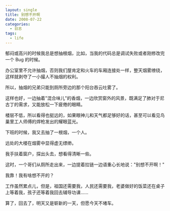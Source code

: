 ```yaml
---
layout: single
title: 别想不开啊
date: 2008-07-22
categories:
  - 日志
tags:
  - life
---
```


郁闷或高兴的时候我总是想抽根烟，比如，当我的代码总是调试失败或者刚修改完一个 Bug 的时候。

办公室里不允许抽烟，否则我们屋肯定和火车的车厢连接处一样，整天烟雾缭绕，这样就剥夺了一小撮人不抽烟的权利。

所以，抽烟的兄弟只能到厕所旁边的那个阳台吞云吐雾了。

这样也好，一边抽着\"混合味儿\"的香烟，一边欣赏窗外的风景，既满足了肺对于尼古丁的需求，又能放松一下疲倦的眼睛。

楼层不低，所以看得也挺远的，如果眼神儿和天气都足够好的话，甚至可以看见鸟巢里工人师傅的焊枪发出的耀眼蓝光。

下班的时候，我又去抽了一根烟，一个人。

远处的大楼在烟雾中显得虚无缥缈。

我手扶着窗户，探出头去，想看得清晰一些。

这时，一个哥们从厕所走出来，一边提着拉链一边语重心长地说：\"别想不开啊！\"

我靠！我有啥想不开的？

工作虽然累点儿，但是，祖国还需要我，人民还需要我，老婆做好的饭菜还在桌子上等着我，孩子还等着我回去辅导功课......&nbsp;

算了，回去了，明天又是崭新的一天，但愿今天不堵车。
